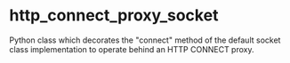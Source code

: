 # http_connect_proxy_socket
Python class which decorates the "connect" method of the default socket class implementation to operate behind an HTTP CONNECT proxy.
